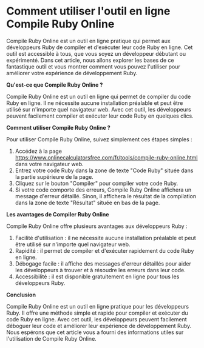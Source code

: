 Comment utiliser l'outil en ligne Compile Ruby Online
=====================================================

Compile Ruby Online est un outil en ligne pratique qui permet aux développeurs Ruby de compiler et d'exécuter leur code Ruby en ligne. Cet outil est accessible à tous, que vous soyez un développeur débutant ou expérimenté. Dans cet article, nous allons explorer les bases de ce fantastique outil et vous montrer comment vous pouvez l'utiliser pour améliorer votre expérience de développement Ruby.

**Qu'est-ce que Compile Ruby Online ?**

Compile Ruby Online est un outil en ligne qui permet de compiler du code Ruby en ligne. Il ne nécessite aucune installation préalable et peut être utilisé sur n'importe quel navigateur web. Avec cet outil, les développeurs peuvent facilement compiler et exécuter leur code Ruby en quelques clics.

**Comment utiliser Compile Ruby Online ?**

Pour utiliser Compile Ruby Online, suivez simplement ces étapes simples :

1. Accédez à la page <https://www.onlinecalculatorsfree.com/fr/tools/compile-ruby-online.html> dans votre navigateur web.
2. Entrez votre code Ruby dans la zone de texte "Code Ruby" située dans la partie supérieure de la page.
3. Cliquez sur le bouton "Compiler" pour compiler votre code Ruby.
4. Si votre code comporte des erreurs, Compile Ruby Online affichera un message d'erreur détaillé. Sinon, il affichera le résultat de la compilation dans la zone de texte "Résultat" située en bas de la page.

**Les avantages de Compiler Ruby Online**

Compile Ruby Online offre plusieurs avantages aux développeurs Ruby :

1. Facilité d'utilisation : il ne nécessite aucune installation préalable et peut être utilisé sur n'importe quel navigateur web.
2. Rapidité : il permet de compiler et d'exécuter rapidement du code Ruby en ligne.
3. Débogage facile : il affiche des messages d'erreur détaillés pour aider les développeurs à trouver et à résoudre les erreurs dans leur code.
4. Accessibilité : il est disponible gratuitement en ligne pour tous les développeurs Ruby.

**Conclusion**

Compile Ruby Online est un outil en ligne pratique pour les développeurs Ruby. Il offre une méthode simple et rapide pour compiler et exécuter du code Ruby en ligne. Avec cet outil, les développeurs peuvent facilement déboguer leur code et améliorer leur expérience de développement Ruby. Nous espérons que cet article vous a fourni des informations utiles sur l'utilisation de Compile Ruby Online.